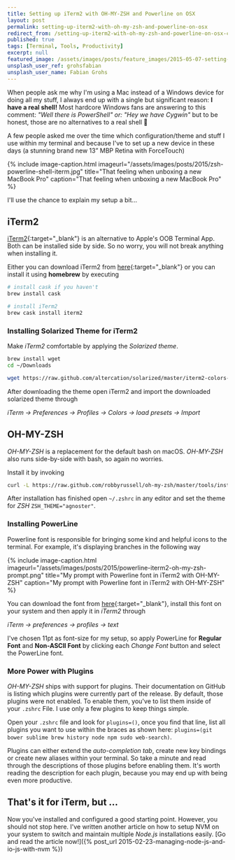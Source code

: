 ```yaml
---
title: Setting up iTerm2 with OH-MY-ZSH and Powerline on OSX
layout: post
permalink: setting-up-iterm2-with-oh-my-zsh-and-powerline-on-osx
redirect_from: /setting-up-iterm2-with-oh-my-zsh-and-powerline-on-osx-c51bd149272f
published: true
tags: [Terminal, Tools, Productivity]
excerpt: null
featured_image: /assets/images/posts/feature_images/2015-05-07-setting-up-iterm2-with-oh-my-zsh-and-powerline-on-osx.jpg
unsplash_user_ref: grohsfabian
unsplash_user_name: Fabian Grohs
---
```


When people ask me why I'm using a Mac instead of a Windows device for doing all my stuff, I always end up with a single but significant reason: **I have a real shell!** Most hardcore Windows fans are answering to this comment: *"Well there is PowerShell" or: "Hey we have Cygwin"* but to be honest, those are no alternatives to a real shell 🙂

A few people asked me over the time which configuration/theme and stuff I use within my terminal and because I've to set up a new device in these days (a stunning brand new 13” MBP Retina with ForceTouch)

{% include image-caption.html imageurl="/assets/images/posts/2015/zsh-powerline-shell-iterm.jpg"
title="That feeling when unboxing a new MacBook Pro" caption="That feeling when unboxing a new MacBook Pro" %}

I'll use the chance to explain my setup a bit…

## iTerm2

[iTerm2](https://www.iterm2.com/index.html){:target="_blank"} is an alternative to Apple's OOB Terminal App. Both can be installed side by side. So no worry, you will not break anything when installing it.

Either you can download iTerm2 from [here](https://www.iterm2.com/downloads.html){:target="_blank"} or you can install it using **homebrew** by executing

```bash
# install cask if you haven't
brew install cask

# install iTerm2
brew cask install iterm2

```

### Installing Solarized Theme for iTerm2

Make *iTerm2* comfortable by applying the *Solarized theme*.

```bash
brew install wget
cd ~/Downloads

wget https://raw.github.com/altercation/solarized/master/iterm2-colors-solarized/Solarized%20Dark.itermcolors

```

After downloading the theme open iTerm2 and import the downloaded solarized theme through

*iTerm -> Preferences -> Profiles -> Colors -> load presets -> Import*

## OH-MY-ZSH

*OH-MY-ZSH* is a replacement for the default bash on macOS. *OH-MY-ZSH* also runs side-by-side with bash, so again no worries.

Install it by invoking

```bash
curl -L https://raw.github.com/robbyrussell/oh-my-zsh/master/tools/install.sh | sh

```

After installation has finished open `~/.zshrc` in any editor and set the theme for *ZSH* `ZSH_THEME="agnoster"`.

### Installing PowerLine

Powerline font is responsible for bringing some kind and helpful icons to the terminal. For example, it's displaying branches in the following way

{% include image-caption.html imageurl="/assets/images/posts/2015/powerline-iterm2-oh-my-zsh-prompt.png"
title="My prompt with Powerline font in iTerm2 with OH-MY-ZSH" caption="My prompt with Powerline font in iTerm2 with OH-MY-ZSH" %}

You can download the font from [here](https://github.com/Lokaltog/powerline-fonts/blob/master/Meslo/Meslo%20LG%20M%20DZ%20Regular%20for%20Powerline.otf){:target="_blank"}, install this font on your system and then apply it in *iTerm2* through

*iTerm -> preferences -> profiles -> text*

I've chosen 11pt as font-size for my setup, so apply PowerLine for **Regular Font** and **Non-ASCII Font** by clicking each *Change Font* button and select the PowerLine font.

### More Power with Plugins

*OH-MY-ZSH* ships with support for plugins. Their documentation on GitHub is listing which plugins were currently part of the release. By default, those plugins were not enabled. To enable them, you've to list them inside of your `.zshrc` File. I use only a few plugins to keep things simple.

Open your `.zshrc` file and look for `plugins=()`, once you find that line, list all plugins you want to use within the braces as shown here: `plugins=(git bower sublime brew history node npm sudo web-search)`.

Plugins can either extend the  *auto-completion tab*, create new key bindings or create new aliases within your terminal. So take a minute and read through the descriptions of those plugins before enabling them. It's worth reading the description for each plugin, because you may end up with being even more productive.

## That's it for iTerm, but ...

Now you've installed and configured a good starting point. However, you should not stop here. I've written another article on how to setup NVM on your system to switch and maintain multiple *Node.js* installations easily. [Go and read the article now!]({% post_url 2015-02-23-managing-node-js-and-io-js-with-nvm %})

